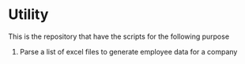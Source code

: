 # Utility

This is the repository that have the scripts for the following purpose
1. Parse a list of excel files to generate employee data for a company


